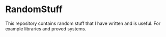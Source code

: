 # RandomStuff
This repository contains random stuff that I have written and is useful. For example libraries and proved systems.
